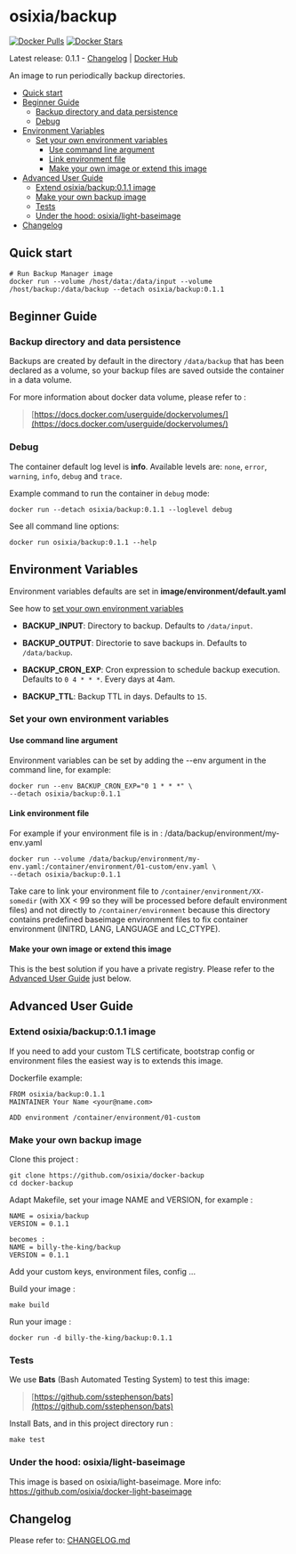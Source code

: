 # osixia/backup

[![Docker Pulls](https://img.shields.io/docker/pulls/osixia/backup.svg)][hub]
[![Docker Stars](https://img.shields.io/docker/stars/osixia/backup.svg)][hub]

[hub]: https://hub.docker.com/r/osixia/backup/

Latest release: 0.1.1 - [Changelog](CHANGELOG.md) | [Docker Hub](https://hub.docker.com/r/osixia/backup/) 

An image to run periodically backup directories.

- [Quick start](#quick-start)
- [Beginner Guide](#beginner-guide)
	- [Backup directory and data persistence](#backup-directory-and-data-persistence)
	- [Debug](#debug)
- [Environment Variables](#environment-variables)
	- [Set your own environment variables](#set-your-own-environment-variables)
		- [Use command line argument](#use-command-line-argument)
		- [Link environment file](#link-environment-file)
		- [Make your own image or extend this image](#make-your-own-image-or-extend-this-image)
- [Advanced User Guide](#advanced-user-guide)
	- [Extend osixia/backup:0.1.1 image](#extend-osixiabackup011-image)
	- [Make your own backup image](#make-your-own-backup-image)
	- [Tests](#tests)
	- [Under the hood: osixia/light-baseimage](#under-the-hood-osixialight-baseimage)
- [Changelog](#changelog)

## Quick start

    # Run Backup Manager image
    docker run --volume /host/data:/data/input --volume /host/backup:/data/backup --detach osixia/backup:0.1.1

## Beginner Guide

### Backup directory and data persistence

Backups are created by default in the directory `/data/backup` that has been declared as a volume, so your backup files are saved outside the container in a data volume.

For more information about docker data volume, please refer to :

> [https://docs.docker.com/userguide/dockervolumes/](https://docs.docker.com/userguide/dockervolumes/)

### Debug

The container default log level is **info**.
Available levels are: `none`, `error`, `warning`, `info`, `debug` and `trace`.

Example command to run the container in `debug` mode:

	docker run --detach osixia/backup:0.1.1 --loglevel debug

See all command line options:

	docker run osixia/backup:0.1.1 --help

## Environment Variables

Environment variables defaults are set in **image/environment/default.yaml**

See how to [set your own environment variables](#set-your-own-environment-variables)


- **BACKUP_INPUT**: Directory to backup. Defaults to `/data/input`.


- **BACKUP_OUTPUT**: Directorie to save backups in. Defaults to `/data/backup`.


- **BACKUP_CRON_EXP**: Cron expression to schedule backup execution. Defaults to `0 4 * * *`. Every days at 4am.

- **BACKUP_TTL**: Backup TTL in days. Defaults to `15`.

### Set your own environment variables

#### Use command line argument
Environment variables can be set by adding the --env argument in the command line, for example:

	docker run --env BACKUP_CRON_EXP="0 1 * * *" \
	--detach osixia/backup:0.1.1

#### Link environment file

For example if your environment file is in :  /data/backup/environment/my-env.yaml

	docker run --volume /data/backup/environment/my-env.yaml:/container/environment/01-custom/env.yaml \
	--detach osixia/backup:0.1.1

Take care to link your environment file to `/container/environment/XX-somedir` (with XX < 99 so they will be processed before default environment files) and not  directly to `/container/environment` because this directory contains predefined baseimage environment files to fix container environment (INITRD, LANG, LANGUAGE and LC_CTYPE).

#### Make your own image or extend this image

This is the best solution if you have a private registry. Please refer to the [Advanced User Guide](#advanced-user-guide) just below.

## Advanced User Guide

### Extend osixia/backup:0.1.1 image

If you need to add your custom TLS certificate, bootstrap config or environment files the easiest way is to extends this image.

Dockerfile example:

    FROM osixia/backup:0.1.1
    MAINTAINER Your Name <your@name.com>

    ADD environment /container/environment/01-custom


### Make your own backup image

Clone this project :

	git clone https://github.com/osixia/docker-backup
	cd docker-backup

Adapt Makefile, set your image NAME and VERSION, for example :

	NAME = osixia/backup
	VERSION = 0.1.1

	becomes :
	NAME = billy-the-king/backup
	VERSION = 0.1.1

Add your custom keys, environment files, config ...

Build your image :

	make build

Run your image :

	docker run -d billy-the-king/backup:0.1.1

### Tests

We use **Bats** (Bash Automated Testing System) to test this image:

> [https://github.com/sstephenson/bats](https://github.com/sstephenson/bats)

Install Bats, and in this project directory run :

	make test

### Under the hood: osixia/light-baseimage

This image is based on osixia/light-baseimage.
More info: https://github.com/osixia/docker-light-baseimage

## Changelog

Please refer to: [CHANGELOG.md](CHANGELOG.md)

